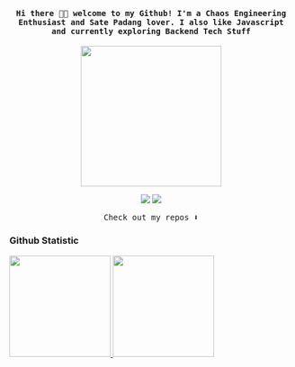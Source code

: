 <h4 align="center"><samp> Hi there 👋🏾  welcome to my Github! I'm a Chaos Engineering Enthusiast and Sate Padang lover. I also like Javascript and currently exploring Backend Tech Stuff</samp></h4>

<p align="center">
  <img width="250" src="https://media.giphy.com/media/jIgXf4hgbHCeKiXpvt/giphy.gif">
</p>


<p align="center">
<a href= "https://www.instagram.com/khlil.mlna/"><img src="https://img.icons8.com/ios-glyphs/30/000000/instagram-new.png"/></a>
<a href= "https://dev.to/khalilmaulana01><img src="https://img.icons8.com/windows/32/000000/dev.png"/></a>
<a href= "https://twitter.com/KhaIeeel"><img src="https://img.icons8.com/material-outlined/32/000000/twitter.png"/></a>
</p>

<p align="center"><samp>
Check out my repos ⬇️  
  </samp>
</p>

### Github Statistic
<p align="left">
<a href="https://github.com/Khalilmaulana01">
<img height="180em" src="https://github-readme-stats-eight-theta.vercel.app/api?username=Khalilmaulana01&show_icons=true&theme=algolia&include_all_commits=true&count_private=true"/>
<img height="180em" src="https://github-readme-stats-eight-theta.vercel.app/api/top-langs/?username=Khalilmaulana01&layout=compact&langs_count=8&theme=algolia"/>
</a>
</p>
